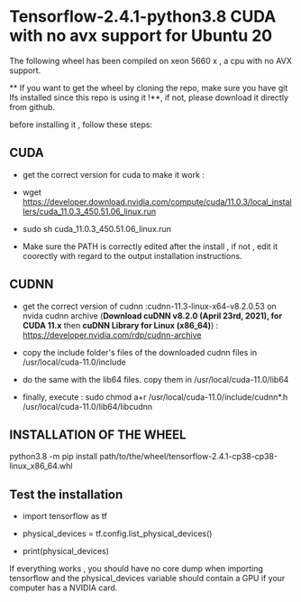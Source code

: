 # Tensorflow-2.4.1-python3.8 CUDA with no avx support for Ubuntu 20

The following wheel has been compiled on xeon 5660 x , a cpu with no AVX support.

** If you want to get the wheel by cloning the repo, make sure you have git lfs installed since this repo is using it !**, if not, please download it directly from github.

before installing it , follow these steps:

## CUDA

* get the correct version for cuda to make it work :
 
* wget https://developer.download.nvidia.com/compute/cuda/11.0.3/local_installers/cuda_11.0.3_450.51.06_linux.run

* sudo sh cuda_11.0.3_450.51.06_linux.run

* Make sure the PATH is correctly edited after the install , if not , edit it coorectly with regard to the output installation instructions.

## CUDNN

* get the correct version of cudnn :cudnn-11.3-linux-x64-v8.2.0.53 on nvida cudnn archive (**Download cuDNN v8.2.0 (April 23rd, 2021), for CUDA 11.x** then **cuDNN Library for Linux (x86_64)**) : https://developer.nvidia.com/rdp/cudnn-archive

* copy the include folder's files of the downloaded cudnn files in  /usr/local/cuda-11.0/include

* do the same with the lib64 files. copy them in /usr/local/cuda-11.0/lib64

* finally, execute : sudo chmod a+r /usr/local/cuda-11.0/include/cudnn*.h /usr/local/cuda-11.0/lib64/libcudnn

## INSTALLATION OF THE WHEEL

python3.8 -m pip install path/to/the/wheel/tensorflow-2.4.1-cp38-cp38-linux_x86_64.whl

## Test the installation

* import tensorflow as tf

* physical_devices = tf.config.list_physical_devices() 

* print(physical_devices)

If everything works , you should have no core dump when importing tensorflow and the physical_devices variable should contain a GPU if your computer has a NVIDIA card.



